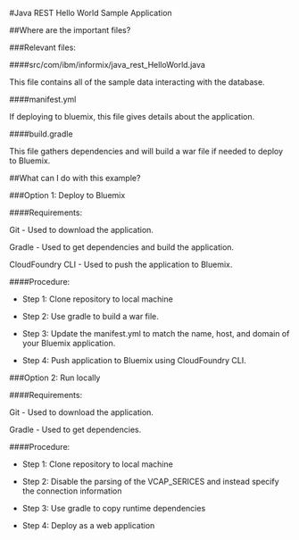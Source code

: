#Java REST Hello World Sample Application

##Where are the important files?

###Relevant files:

####src/com/ibm/informix/java_rest_HelloWorld.java

This file contains all of the sample data interacting with the database.

####manifest.yml

If deploying to bluemix, this file gives details about the application.

####build.gradle

This file gathers dependencies and will build a war file if needed to deploy to Bluemix.

##What can I do with this example?

###Option 1: Deploy to Bluemix

####Requirements:

Git - Used to download the application.

Gradle -  Used to get dependencies and build the application.

CloudFoundry CLI -  Used to push the application to Bluemix.

####Procedure:

 * Step 1: Clone repository to local machine

 * Step 2: Use gradle to build a war file.
 
 * Step 3: Update the manifest.yml to match the name, host, and domain of your Bluemix application.
	
 * Step 4: Push application to Bluemix using CloudFoundry CLI.

###Option 2: Run locally

####Requirements:

Git - Used to download the application.

Gradle -  Used to get dependencies.

####Procedure:

 * Step 1: Clone repository to local machine
 
 * Step 2: Disable the parsing of the VCAP_SERICES and instead specify the connection information

 * Step 3: Use gradle to copy runtime dependencies

 * Step 4: Deploy as a web application

